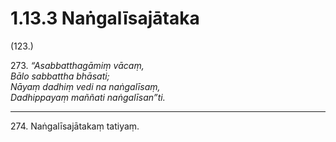 # 1.13.3 Naṅgalīsajātaka

(123.)

273\. _“Asabbatthagāmiṃ vācaṃ,_  
_Bālo sabbattha bhāsati;_  
_Nāyaṃ dadhiṃ vedi na naṅgalīsaṃ,_  
_Dadhippayaṃ maññati naṅgalīsan”ti._  

---

274\. Naṅgalīsajātakaṃ tatiyaṃ.
